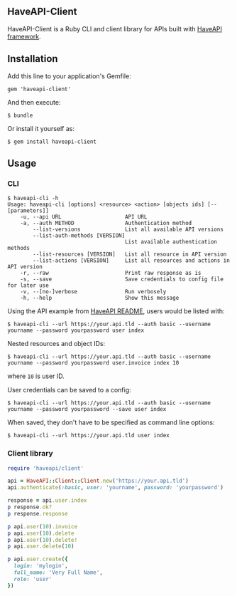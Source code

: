 HaveAPI-Client
--------------
HaveAPI-Client is a Ruby CLI and client library for APIs built with
[HaveAPI framework](https://github.com/vpsfreecz/haveapi).

## Installation

Add this line to your application's Gemfile:

    gem 'haveapi-client'

And then execute:

    $ bundle

Or install it yourself as:

    $ gem install haveapi-client

## Usage
### CLI
    $ haveapi-cli -h
    Usage: haveapi-cli [options] <resource> <action> [objects ids] [-- [parameters]]
        -u, --api URL                    API URL
        -a, --auth METHOD                Authentication method
            --list-versions              List all available API versions
            --list-auth-methods [VERSION]
                                         List available authentication methods
            --list-resources [VERSION]   List all resource in API version
            --list-actions [VERSION]     List all resources and actions in API version
        -r, --raw                        Print raw response as is
        -s, --save                       Save credentials to config file for later use
        -v, --[no-]verbose               Run verbosely
        -h, --help                       Show this message
  
Using the API example from
[HaveAPI README](https://github.com/vpsfreecz/haveapi/blob/master/README.md#example),
users would be listed with:

    $ haveapi-cli --url https://your.api.tld --auth basic --username yourname --password yourpassword user index
    
Nested resources and object IDs:

    $ haveapi-cli --url https://your.api.tld --auth basic --username yourname --password yourpassword user.invoice index 10

where `10` is user ID.

User credentials can be saved to a config:

    $ haveapi-cli --url https://your.api.tld --auth basic --username yourname --password yourpassword --save user index
    
When saved, they don't have to be specified as command line options:

    $ haveapi-cli --url https://your.api.tld user index
 
### Client library
```ruby
require 'haveapi/client'

api = HaveAPI::Client::Client.new('https://your.api.tld')
api.authenticate(:basic, user: 'yourname', password: 'yourpassword')

response = api.user.index
p response.ok?
p response.response

p api.user(10).invoice
p api.user(10).delete
p api.user(10).delete!
p api.user.delete(10)

p api.user.create({
  login: 'mylogin',
  full_name: 'Very Full Name',
  role: 'user'
})
```
